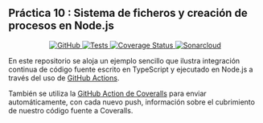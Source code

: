 ## Práctica 10 : Sistema de ficheros y creación de procesos en Node.js

<p align="center">
    <a href="https://github.com/ULL-ESIT-INF-DSI-2122/github-actions-typescript-nodejs-ci/blob/master/LICENSE">
        <img alt="GitHub" src="https://img.shields.io/github/license/ULL-ESIT-INF-DSI-2122/github-actions-typescript-nodejs-ci">
    </a>
    <a href="https://github.com/ULL-ESIT-INF-DSI-2122/ull-esit-inf-dsi-21-22-prct10-async-fs-process-stephaniearismendi/actions/workflows/tests.js.yml/badge.svg?branch=main">
        <img alt="Tests" src="https://github.com/ULL-ESIT-INF-DSI-2122/github-actions-typescript-nodejs-ci/actions/workflows/tests.js.yml/badge.svg">
    </a>
    <a href='https://coveralls.io/github/ULL-ESIT-INF-DSI-2122/github-actions-typescript-nodejs-ci?branch=main'>
        <img src='https://coveralls.io/repos/github/ULL-ESIT-INF-DSI-2122/github-actions-typescript-nodejs-ci/badge.svg?branch=main' alt='Coverage Status' />
    </a>
        <a href='https://sonarcloud.io/api/project_badges/measure?project=ULL-ESIT-INF-DSI-2122_ull-esit-inf-dsi-21-22-prct10-async-fs-process-stephaniearismendi&metric=alert_status'>
        <img src='https://sonarcloud.io/summary/new_code?id=ULL-ESIT-INF-DSI-2122_ull-esit-inf-dsi-21-22-prct10-async-fs-process-stephaniearismendi' alt='Sonarcloud' />
    </a>
</p>

En este repositorio se aloja un ejemplo sencillo que ilustra integración continua de código fuente escrito en TypeScript y
ejecutado en Node.js a través del uso de [GitHub Actions](https://docs.github.com/en/actions).

También se utiliza la [GitHub Action de Coveralls](https://github.com/marketplace/actions/coveralls-github-action)
para enviar automáticamente, con cada nuevo push, información sobre el cubrimiento de nuestro código fuente a Coveralls.
